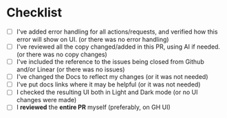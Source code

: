 <!--
List the issues that this PR closes using a bullet list. For example:
- Closes #X
- Closes FE-Z
-->

<!--
# Summary
Please provide a summary of your changes if they are not self-explanatory from the closed issues. In many cases, this section can be removed if the issues fully explain the reason for this PR.
-->

# Checklist

- [ ] I've added error handling for all actions/requests, and verified how this error will show on UI. (or there was no error handling)
- [ ] I've reviewed all the copy changed/added in this PR, using AI if needed. (or there was no copy changes)
- [ ] I've included the reference to the issues being closed from Github and/or Linear (or there was no issues)
- [ ] I've changed the Docs to reflect my changes (or it was not needed)
- [ ] I've put docs links where it may be helpful (or it was not needed)
- [ ] I checked the resulting UI both in Light and Dark mode (or no UI changes were made)
- [ ] I **reviewed** the **entire PR** myself (preferably, on GH UI)
